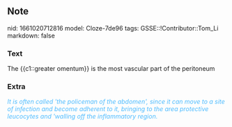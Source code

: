 ## Note
nid: 1661020712816
model: Cloze-7de96
tags: GSSE::!Contributor::Tom_Li
markdown: false

### Text
<div>
  The {{c1::greater omentum}} is the most vascular part of the
  peritoneum
</div>

### Extra
<i><font color="#4FBCFF">It is often called 'the policeman of the
abdomen', since it can move to a site of infection and become
adherent to it, bringing to the area protective leucocytes and
'walling off the inflammatory region.</font></i>
